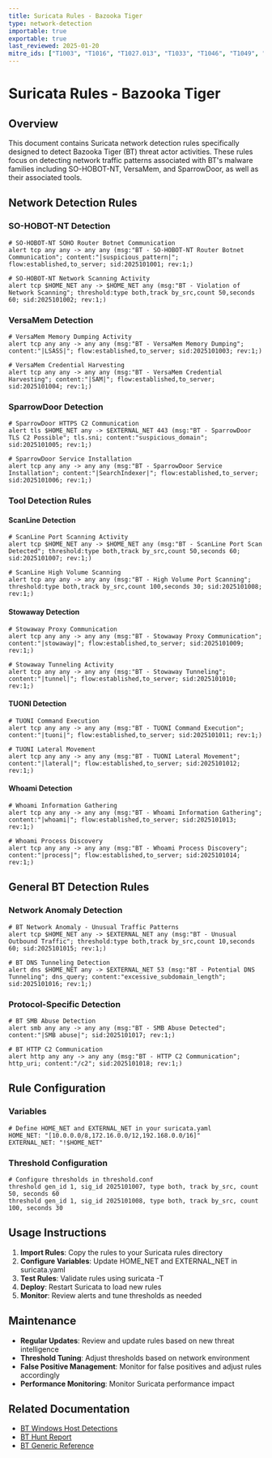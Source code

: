```yaml
---
title: Suricata Rules - Bazooka Tiger
type: network-detection
importable: true
exportable: true
last_reviewed: 2025-01-20
mitre_ids: ["T1003", "T1016", "T1027.013", "T1033", "T1046", "T1049", "T1055.012", "T1056.004", "T1059.003", "T1071", "T1071.001", "T1071.004", "T1090", "T1115", "T1134.001", "T1136", "T1218.011", "T1505.003", "T1543.003", "T1547", "T1547.001", "T1574.002"]
---
```


# Suricata Rules - Bazooka Tiger

## Overview

This document contains Suricata network detection rules specifically designed to detect Bazooka Tiger (BT) threat actor activities. These rules focus on detecting network traffic patterns associated with BT's malware families including SO-HOBOT-NT, VersaMem, and SparrowDoor, as well as their associated tools.

## Network Detection Rules

### SO-HOBOT-NT Detection
```suricata
# SO-HOBOT-NT SOHO Router Botnet Communication
alert tcp any any -> any any (msg:"BT - SO-HOBOT-NT Router Botnet Communication"; content:"|suspicious_pattern|"; flow:established,to_server; sid:2025101001; rev:1;)

# SO-HOBOT-NT Network Scanning Activity
alert tcp $HOME_NET any -> $HOME_NET any (msg:"BT - Violation of Network Scanning"; threshold:type both,track by_src,count 50,seconds 60; sid:2025101002; rev:1;)
```

### VersaMem Detection
```suricata
# VersaMem Memory Dumping Activity
alert tcp any any -> any any (msg:"BT - VersaMem Memory Dumping"; content:"|LSASS|"; flow:established,to_server; sid:2025101003; rev:1;)

# VersaMem Credential Harvesting
alert tcp any any -> any any (msg:"BT - VersaMem Credential Harvesting"; content:"|SAM|"; flow:established,to_server; sid:2025101004; rev:1;)
```

### SparrowDoor Detection
```suricata
# SparrowDoor HTTPS C2 Communication
alert tls $HOME_NET any -> $EXTERNAL_NET 443 (msg:"BT - SparrowDoor TLS C2 Possible"; tls.sni; content:"suspicious_domain"; sid:2025101005; rev:1;)

# SparrowDoor Service Installation
alert tcp any any -> any any (msg:"BT - SparrowDoor Service Installation"; content:"|SearchIndexer|"; flow:established,to_server; sid:2025101006; rev:1;)
```

### Tool Detection Rules

#### ScanLine Detection
```suricata
# ScanLine Port Scanning Activity
alert tcp $HOME_NET any -> $HOME_NET any (msg:"BT - ScanLine Port Scan Detected"; threshold:type both,track by_src,count 50,seconds 60; sid:2025101007; rev:1;)

# ScanLine High Volume Scanning
alert tcp any any -> any any (msg:"BT - High Volume Port Scanning"; threshold:type both,track by_src,count 100,seconds 30; sid:2025101008; rev:1;)
```

#### Stowaway Detection
```suricata
# Stowaway Proxy Communication
alert tcp any any -> any any (msg:"BT - Stowaway Proxy Communication"; content:"|stowaway|"; flow:established,to_server; sid:2025101009; rev:1;)

# Stowaway Tunneling Activity
alert tcp any any -> any any (msg:"BT - Stowaway Tunneling"; content:"|tunnel|"; flow:established,to_server; sid:2025101010; rev:1;)
```

#### TUONI Detection
```suricata
# TUONI Command Execution
alert tcp any any -> any any (msg:"BT - TUONI Command Execution"; content:"|tuoni|"; flow:established,to_server; sid:2025101011; rev:1;)

# TUONI Lateral Movement
alert tcp any any -> any any (msg:"BT - TUONI Lateral Movement"; content:"|lateral|"; flow:established,to_server; sid:2025101012; rev:1;)
```

#### Whoami Detection
```suricata
# Whoami Information Gathering
alert tcp any any -> any any (msg:"BT - Whoami Information Gathering"; content:"|whoami|"; flow:established,to_server; sid:2025101013; rev:1;)

# Whoami Process Discovery
alert tcp any any -> any any (msg:"BT - Whoami Process Discovery"; content:"|process|"; flow:established,to_server; sid:2025101014; rev:1;)
```

## General BT Detection Rules

### Network Anomaly Detection
```suricata
# BT Network Anomaly - Unusual Traffic Patterns
alert tcp $HOME_NET any -> $EXTERNAL_NET any (msg:"BT - Unusual Outbound Traffic"; threshold:type both,track by_src,count 10,seconds 60; sid:2025101015; rev:1;)

# BT DNS Tunneling Detection
alert dns $HOME_NET any -> $EXTERNAL_NET 53 (msg:"BT - Potential DNS Tunneling"; dns_query; content:"excessive_subdomain_length"; sid:2025101016; rev:1;)
```

### Protocol-Specific Detection
```suricata
# BT SMB Abuse Detection
alert smb any any -> any any (msg:"BT - SMB Abuse Detected"; content:"|SMB abuse|"; sid:2025101017; rev:1;)

# BT HTTP C2 Communication
alert http any any -> any any (msg:"BT - HTTP C2 Communication"; http_uri; content:"/c2"; sid:2025101018; rev:1;)
```

## Rule Configuration

### Variables
```suricata
# Define HOME_NET and EXTERNAL_NET in your suricata.yaml
HOME_NET: "[10.0.0.0/8,172.16.0.0/12,192.168.0.0/16]"
EXTERNAL_NET: "!$HOME_NET"
```

### Threshold Configuration
```suricata
# Configure thresholds in threshold.conf
threshold gen_id 1, sig_id 2025101007, type both, track by_src, count 50, seconds 60
threshold gen_id 1, sig_id 2025101008, type both, track by_src, count 100, seconds 30
```

## Usage Instructions

1. **Import Rules**: Copy the rules to your Suricata rules directory
2. **Configure Variables**: Update HOME_NET and EXTERNAL_NET in suricata.yaml
3. **Test Rules**: Validate rules using suricata -T
4. **Deploy**: Restart Suricata to load new rules
5. **Monitor**: Review alerts and tune thresholds as needed

## Maintenance

- **Regular Updates**: Review and update rules based on new threat intelligence
- **Threshold Tuning**: Adjust thresholds based on network environment
- **False Positive Management**: Monitor for false positives and adjust rules accordingly
- **Performance Monitoring**: Monitor Suricata performance impact

## Related Documentation

- [BT Windows Host Detections](../Host/Windows/Barker_Windows_Host_Detections.md)
- [BT Hunt Report](../../Hunt_Playbooks/Active-Mission/Bazooka_Tiger/Hunt_Report.md)
- [BT Generic Reference](../../Reference/BT_Generic_Reference.md)

